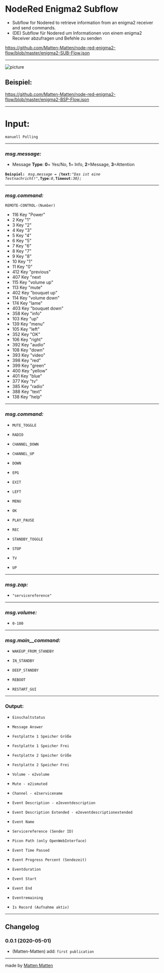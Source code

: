 # **NodeRed Enigma2 Subflow**

 - Subflow for Nodered to retrieve information from an enigma2 receiver and send commands.
 - (DE) Subflow für Nodered um Informationen von einem enigma2 Receiver abzufragen und Befehle zu senden
 
https://github.com/Matten-Matten/node-red-enigma2-flow/blob/master/enigma2-SUB-Flow.json

---

![picture](https://raw.githubusercontent.com/Matten-Matten/node-red-enigma2-flow/master/picture/Node-RED%20_%20enigma2.png)


## Beispiel:

https://github.com/Matten-Matten/node-red-enigma2-flow/blob/master/enigma2-BSP-Flow.json

---

# **Input:**

`manuell Polling`

---
### _msg.message:_


- Message **Type**: **0**= Yes/No, **1**= Info, **2**=Message, **3**=Attention

**`Beispiel: `**
_`msg.message = {`_**`text`**_`:"Das ist eine Testnachricht!",`_**`Type`**_`:0,`_**`Timeout`**_`:30};`_

---
### _msg.command:_

`REMOTE-CONTROL-(Number)`

 - 116 Key "Power"	
 - 2   Key "1"	 
 - 3   Key "2"	
 - 4   Key "3"	
 - 5   Key "4"	
 - 6   Key "5"	
 - 7   Key "6"	
 - 8   Key "7"	
 - 9   Key "8"	
 - 10  Key "1"	
 - 11  Key "0"	
 - 412 Key "previous"	
 - 407 Key "next	
 - 115 Key "volume up"	
 - 113 Key "mute"	
 - 402 Key "bouquet up"	
 - 114 Key "volume down"	
 - 174 Key "lame"	
 - 403 Key "bouquet down"	
 - 358 Key "info"	
 - 103 Key "up"	
 - 139 Key "menu"	
 - 105 Key "left"	
 - 352 Key "OK"	
 - 106 Key "right"	
 - 392 Key "audio"	
 - 108 Key "down"	
 - 393 Key "video"	
 - 398 Key "red"	
 - 399 Key "green"	
 - 400 Key "yellow"	
 - 401 Key "blue"	
 - 377 Key "tv"	
 - 385 Key "radio"	
 - 388 Key "text"	
 - 138 Key "help"	

---
### _msg.command:_

 - `MUTE_TOGGLE`
 
 - `RADIO`
 
 - `CHANNEL_DOWN`
 
 - `CHANNEL_UP`
 
 - `DOWN`
 
 - `EPG`
 
 - `EXIT`
 
 - `LEFT`
 
 - `MENU`
 
 - `OK`
 
 - `PLAY_PAUSE`
 
 - `REC`
 
 - `STANDBY_TOGGLE`
 
 - `STOP`
 
 - `TV`
 
 - `UP`

---
### _msg.zap:_

 - `"servicereference"`

---
### _msg.volume:_

 - `0-100`

---
### _msg.main__command:_

 - `WAKEUP_FROM_STANDBY`
 
 - `IN_STANDBY`
 
 - `DEEP_STANDBY`
 
 - `REBOOT`
 
 - `RESTART_GUI`


---

### **Output:**

 * `Einschaltstatus`
 
 * `Message Answer`
 
 * `Festplatte 1 Speicher Größe`
 
 * `Festplatte 1 Speicher Frei`
 
 * `Festplatte 2 Speicher Größe`
 
 * `Festplatte 2 Speicher Frei`
 
 * `Volume - e2volume`
 
 * `Mute - e2ismuted`
 
 * `Channel - e2servicename`
 
 * `Event Description - e2eventdescription`
 
 * `Event Description Extended - e2eventdescriptionextended`
 
 * `Event Name`
 
 * `Servicereference (Sender ID)`
 
 * `Picon Path (only OpenWebInterface)`
 
 * `Event Time Passed`
 
 * `Event Progress Percent (Sendezeit)`
 
 * `Eventduration`
 
 * `Event Start`
 
 * `Event End`
 
 * `Eventremaining`
 
 * `Is Record (Aufnahme aktiv)`

---

## Changelog


### 0.0.1 (2020-05-01)
* (Matten-Matten)       add: `first publication`

---
made by [Matten Matten](https://github.com/Matten-Matten)

